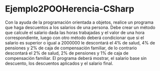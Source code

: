 # Ejemplo2POOHerencia-CSharp
Con la ayuda de la programación orientada a objetos, realice un programa que haga descuentos a los salarios de una persona. Debe crear un método que calcule el salario dada las horas trabajadas y el valor de una hora correspondiente, luego con otro método deberá condicionar que si el salario es superior o igual a 2000000 le descontará el 4% de salud, 4% de pensiones y 2% de caja de compensación familiar, de lo contrario descontará el 2% de salud, 2% de pensiones y 1% de caja de compensación familiar. El programa deberá mostrar, el salario base sin descuento, los descuentos aplicados y el salario final.
